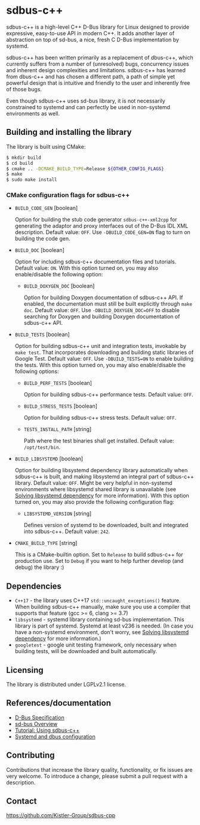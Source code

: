sdbus-c++
=========

sdbus-c++ is a high-level C++ D-Bus library for Linux designed to provide expressive, easy-to-use API in modern C++. It adds another layer of abstraction on top of sd-bus, a nice, fresh C D-Bus implementation by systemd.

sdbus-c++ has been written primarily as a replacement of dbus-c++, which currently suffers from a number of (unresolved) bugs, concurrency issues and inherent design complexities and limitations. sdbus-c++ has learned from dbus-c++ and has chosen a different path, a path of simple yet powerful design that is intuitive and friendly to the user and inherently free of those bugs.

Even though sdbus-c++ uses sd-bus library, it is not necessarily constrained to systemd and can perfectly be used in non-systemd environments as well.

Building and installing the library
-----------------------------------

The library is built using CMake:

```bash
$ mkdir build
$ cd build
$ cmake .. -DCMAKE_BUILD_TYPE=Release ${OTHER_CONFIG_FLAGS}
$ make
$ sudo make install
```

### CMake configuration flags for sdbus-c++

* `BUILD_CODE_GEN` [boolean]

  Option for building the stub code generator `sdbus-c++-xml2cpp` for generating the adaptor and proxy interfaces out of the D-Bus IDL XML description. Default value: `OFF`. Use `-DBUILD_CODE_GEN=ON` flag to turn on building the code gen.

* `BUILD_DOC` [boolean]

  Option for including sdbus-c++ documentation files and tutorials. Default value: `ON`. With this option turned on, you may also enable/disable the following option:

    * `BUILD_DOXYGEN_DOC` [boolean]

      Option for building Doxygen documentation of sdbus-c++ API. If enabled, the documentation must still be built explicitly through `make doc`. Default value: `OFF`. Use `-DBUILD_DOXYGEN_DOC=OFF` to disable searching for Doxygen and building Doxygen documentation of sdbus-c++ API.

* `BUILD_TESTS` [boolean]

  Option for building sdbus-c++ unit and integration tests, invokable by `make test`. That incorporates downloading and building static libraries of Google Test. Default value: `OFF`. Use `-DBUILD_TESTS=ON` to enable building the tests. With this option turned on, you may also enable/disable the following options:

    * `BUILD_PERF_TESTS` [boolean]

      Option for building sdbus-c++ performance tests. Default value: `OFF`.

    * `BUILD_STRESS_TESTS` [boolean]

      Option for building sdbus-c++ stress tests. Default value: `OFF`.

    * `TESTS_INSTALL_PATH` [string]

      Path where the test binaries shall get installed. Default value: `/opt/test/bin`.

* `BUILD_LIBSYSTEMD` [boolean]

  Option for building libsystemd dependency library automatically when sdbus-c++ is built, and making libsystemd an integral part of sdbus-c++ library. Default value: `OFF`. Might be very helpful in non-systemd environments where libsystemd shared library is unavailable (see [Solving libsystemd dependency](docs/using-sdbus-c++.md#solving-libsystemd-dependency) for more information). With this option turned on, you may also provide the following configuration flag:

    * `LIBSYSTEMD_VERSION` [string]

      Defines version of systemd to be downloaded, built and integrated into sdbus-c++. Default value: `242`.

* `CMAKE_BUILD_TYPE` [string]

  This is a CMake-builtin option. Set to `Release` to build sdbus-c++ for production use. Set to `Debug` if you want to help further develop (and debug) the library :)

Dependencies
------------

* `C++17` - the library uses C++17 `std::uncaught_exceptions()` feature. When building sdbus-c++ manually, make sure you use a compiler that supports that feature (gcc >= 6, clang >= 3.7)
* `libsystemd` - systemd library containing sd-bus implementation. This library is part of systemd. Systemd at least v236 is needed. (In case you have a non-systemd environment, don't worry, see [Solving libsystemd dependency](docs/using-sdbus-c++.md#solving-libsystemd-dependency) for more information.)
* `googletest` - google unit testing framework, only necessary when building tests, will be downloaded and built automatically.

Licensing
---------

The library is distributed under LGPLv2.1 license.

References/documentation
------------------------

* [D-Bus Specification](https://dbus.freedesktop.org/docs/dbus-specification.html)
* [sd-bus Overview](http://0pointer.net/blog/the-new-sd-bus-api-of-systemd.html)
* [Tutorial: Using sdbus-c++](docs/using-sdbus-c++.md)
* [Systemd and dbus configuration](docs/systemd-dbus-config.md)

Contributing
------------

Contributions that increase the library quality, functionality, or fix issues are very welcome. To introduce a change, please submit a pull request with a description.

Contact
-------

https://github.com/Kistler-Group/sdbus-cpp
